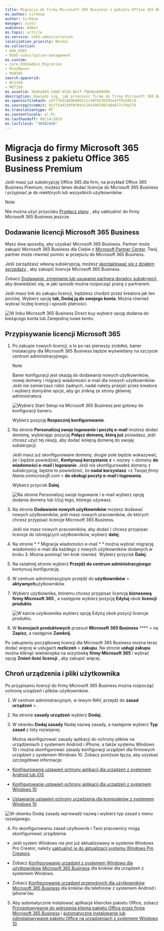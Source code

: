 ```yaml
---
title: Migracja do firmy Microsoft 365 Business z pakietu Office 365 Business Premium
ms.author: sirkkuw
author: Sirkkuw
manager: scotv
audience: Admin
ms.topic: article
ms.service: o365-administration
localization_priority: Normal
ms.collection:
- Adm_O365
- M365-subscription-management
ms.custom:
- Core_O365Admin_Migration
- MiniMaven
- MSB365
search.appverid:
- BCS160
- MET150
ms.assetid: 5b4ba843-24b8-4526-8e1f-f9b9eab89d06
description: Dowiedz się, jak przenieść firmę do firmy Microsoft 365 Business.
ms.openlocfilehash: a3f77bd18b9b900151c50f923b705e4ff0150519
ms.sourcegitcommit: 91ff1d4339f0f043c2b43997d87d84677c79e279
ms.translationtype: MT
ms.contentlocale: pl-PL
ms.lasthandoff: 09/14/2019
ms.locfileid: "36982446"
---
```

# <a name="migrate-to-microsoft-365-business-from-office-365-business-premium"></a>Migracja do firmy Microsoft 365 Business z pakietu Office 365 Business Premium

Jeśli masz już subskrypcję Office 365 dla firm, na przykład Office 365 Business Premium, możesz łatwo dodać licencje do Microsoft 365 Business i przypisać je do niektórych lub wszystkich użytkowników.
  
> [!NOTE]
> Nie można użyć przycisku [Przełącz plany](https://support.office.com/article/73318661-8f33-478b-bcc7-fb8d69dbb22a?.aspx#switchbutton) , aby uaktualnić do firmy Microsoft 365 Business jeszcze. 
  
## <a name="add-microsoft-365-business-licenses"></a>Dodawanie licencji Microsoft 365 Business

Masz dwa sposoby, aby uzyskać Microsoft 365 Business. Partner może zakupić Microsoft 365 Business dla Ciebie z [Microsoft Partner Center](get-microsoft-365-business.md). Twój partner może również pomóc w przejściu do Microsoft 365 Business.
  
Jeśli zarządzasz własną subskrypcją, możesz [skontaktować się z działem sprzedaży](https://www.microsoft.com/microsoft-365/business) , aby zakupić licencje Microsoft 365 Business. 
  
Zobacz [Dodawanie, zmienianie lub usuwanie partnera doradcy subskrypcji,](https://support.office.com/article/f86e8177-936e-491e-9024-44dea2b296ff) aby dowiedzieć się, w jaki sposób można rozpocząć pracę z partnerem. 
  
Jeśli masz link do zakupu licencji, będziesz chodzić przez kreatora jak ten poniżej. Wybierz opcję **tak, Dodaj ją do swojego konta**. Można również wybrać liczbę licencji i sposób płatności.
  
![W linku Microsoft 365 Business Direct buy wybierz opcję dodania do bieżącego konta lub Zarejestruj nowe konto.](media/8bc54fd1-9cab-44d5-af91-c471e89aea46.png)
  
## <a name="assign-microsoft-365-licenses"></a>Przypisywanie licencji Microsoft 365

1. Po zakupie nowych licencji, a to po raz pierwszy zrobiłeś, baner instalacyjny dla Microsoft 365 Business będzie wyświetlany na szczycie centrum administracyjnego.
    
    > [!NOTE]
    > Baner konfiguracji jest okazją do dodawania nowych użytkowników, nowej domeny i migracji wiadomości e-mail dla nowych użytkowników. Jeśli nie zamierzasz robić żadnych, nadal należy przejść przez kreatora i wybierz domyślne opcje, aby go znikną ze strony głównej administratora. 
  
   ![Wybierz Start Setup na Microsoft 365 Business jest gotowy do konfiguracji baneru.](media/8d3b0d97-7cca-497f-9364-4b00ad670209.png)
  
    Wybierz pozycję **Rozpocznij konfigurowanie**.
    
2. Na stronie **Personalizuj swoje logowanie i pocztę e-mail** możesz dodać domenę, wybierając pozycję **Połącz domenę, którą już** posiadasz, jeśli chcesz użyć tej okazji, aby dodać kolejną domenę do swojej subskrypcji. 
    
    Jeśli masz już skonfigurowane domeny, drugie pole będzie wskazywać, że i będzie powiedzieć, **Kontynuuj korzystanie z** \< _nazwy_ \> domeny **do wiadomości e-mail i logowanie**.   Jeśli nie skonfigurowałeś domeny z subskrypcją, będzie to powiedzieć, że **nadal korzystasz** \<z _Twojej firmy Name.onmicrosoft.com_ \> **do obsługi poczty e-mail i logowania**.  
    
    Wybierz przycisk **Dalej**.
    
    ![Na stronie Personalizuj swoje logowanie i e-mail wybierz opcję dodania domeny lub Użyj tego, którego używasz.](media/c3f5cfb2-1189-4d2f-803b-c9feb008a7a3.png)
  
3. Na stronie **Dodawanie nowych użytkowników** możesz dodawać nowych użytkowników, jeśli masz nowych pracowników, do których chcesz przypisać licencje Microsoft 365 Business. 
    
    Jeśli nie masz nowych pracowników, aby dodać i chcesz przypisać licencje do istniejących użytkowników, wybierz **dalej**.
    
4. Na stronie * * Migracja wiadomości e-mail * * można wybrać migrację wiadomości e-mail dla każdego z nowych użytkowników dodanych w kroku 3. Można pominąć ten krok również. Wybierz przycisk **Dalej**.
    
5. Na ostatniej stronie wybierz **Przejdź do centrum administracyjnego**i kontynuuj konfigurację.
    
6. W centrum administracyjnym przejdź do **użytkowników** \> **aktywnych**użytkowników.
    
7. Wybierz użytkownika, któremu chcesz przypisać licencję **biznesową firmy Microsoft 365** , a następnie wybierz pozycję **Edytuj** obok **licencji produktu**.
    
    ![W karcie użytkownika wybierz opcję Edytuj obok pozycji licencje produktu.](media/be0fe2d8-7ff8-447c-88f6-d212ed78451c.png)
  
8. W **licencjach produktowych** przesuń **Microsoft 365 Business** **** \> na **Zapisz**, a następnie **Zamknij**.
    
Po zakupieniu początkowej licencji dla Microsoft 365 Business można teraz dodać więcej w usługach **rozliczeń** \> **zakupu**. Na stronie **usługi zakupu** można kliknąć wielokropka na wizytówkę **firmy Microsoft 365** i wybrać opcję **Zmień ilość licencji** , aby zakupić więcej. 
  
## <a name="protect-user-devices-and-files"></a>Chroń urządzenia i pliki użytkownika

Po przypisaniu licencji do firmy Microsoft 365 Business można rozpocząć ochronę urządzeń i plików użytkowników.
  
1. W centrum administracyjnym, w lewym NAV, przejdź do **zasad** **urządzeń** \> .
    
2. Na stronie **zasady urządzeń** wybierz **Dodaj**.
    
3. W okienku **Dodaj zasady** Nadaj nazwę zasady, a następnie wybierz **Typ zasad** z listy rozwijanej. 
    
    Można skonfigurować zasady aplikacji do ochrony plików na urządzeniach z systemem Android i iPhone, a także systemu Windows 10 i można skonfigurować zasady konfiguracji urządzeń dla firmowych urządzeń z systemem Windows 10. Zobacz poniższe łącza, aby uzyskać szczegółowe informacje:
    
  - [Konfigurowanie ustawień ochrony aplikacji dla urządzeń z systemem Android lub iOS](app-protection-settings-for-android-and-ios.md)
    
  - [Konfigurowanie ustawień ochrony aplikacji dla urządzeń z systemem Windows 10](protection-settings-for-windows-10-devices.md)
    
  - [Ustawianie ustawień ochrony urządzenia dla komputerów z systemem Windows 10](protection-settings-for-windows-10-pcs.md)
    
   ![W okienku Dodaj zasady wprowadź nazwę i wybierz typ zasad z menu rozwijanego.](media/76ef37e4-1d18-4f34-8a0f-391ab1d0ae2b.png)
  
4. Po skonfigurowaniu zasad użytkownik i Twoi pracownicy mogą skonfigurować urządzenia:
    
  - Jeśli system Windows nie jest już aktualizowany w systemie Windows Pro Creator, należy [uaktualnić je do aktualizacji systemu Windows Pro Creators](upgrade-to-windows-pro-creators-update.md).
    
  - Zobacz [Konfigurowanie urządzeń z systemem Windows dla użytkowników Microsoft 365 Business](set-up-windows-devices.md) dla kroków dla urządzeń z systemem Windows. 
    
  - Zobacz [Konfigurowanie urządzeń przenośnych dla użytkowników Microsoft 365 Business](set-up-mobile-devices.md) dla kroków dla telefonów z systemem Android i iphone'ów. 
    
5. Aby automatycznie instalować aplikacje klienckie pakietu Office, zobacz [Przygotowywanie do wdrożenia klienta pakietu Office przez firmę Microsoft 365 Business](prepare-for-office-client-deployment.md) i [automatyczne instalowanie lub odinstalowywanie pakietu Office na urządzeniach z systemem Windows 10](auto-install-or-uninstall-office.md).
    


